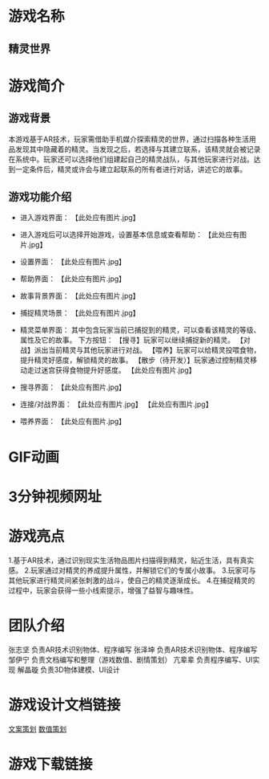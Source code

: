 # 游戏名称

## 精灵世界

# 游戏简介

## 游戏背景

本游戏基于AR技术，玩家需借助手机媒介探索精灵的世界，通过扫描各种生活用品发现其中隐藏着的精灵。当发现之后，若选择与其建立联系，该精灵就会被记录在系统中。玩家还可以选择他们组建起自己的精灵战队，与其他玩家进行对战。达到一定条件后，精灵或许会与建立起联系的所有者进行对话，讲述它的故事。

## 游戏功能介绍

* 进入游戏界面：
【此处应有图片.jpg】

* 进入游戏后可以选择开始游戏，设置基本信息或查看帮助：
【此处应有图片.jpg】

* 设置界面：
【此处应有图片.jpg】

* 帮助界面：
【此处应有图片.jpg】

* 故事背景界面：
【此处应有图片.jpg】

* 捕捉精灵场景：
【此处应有图片.jpg】

* 精灵菜单界面：
其中包含玩家当前已捕捉到的精灵，可以查看该精灵的等级、属性及它的故事。
下方按钮：
【搜寻】玩家可以继续捕捉新的精灵。
【对战】派出当前精灵与其他玩家进行对战。
【喂养】玩家可以给精灵投喂食物，提升精灵好感度，解锁精灵的故事。
【散步（待开发）】玩家通过控制精灵移动走过迷宫获得食物提升好感度。
【此处应有图片.jpg】

* 搜寻界面：
【此处应有图片.jpg】

* 连接/对战界面：
【此处应有图片.jpg】
【此处应有图片.jpg】

* 喂养界面：
【此处应有图片.jpg】

# GIF动画

# 3分钟视频网址

# 游戏亮点
1.基于AR技术，通过识别现实生活物品图片扫描得到精灵，贴近生活，具有真实感。
2.玩家通过对精灵的养成提升属性，并解锁它们的专属小故事。
3.玩家可与其他玩家进行精灵间紧张刺激的战斗，使自己的精灵逐渐成长。
4.在捕捉精灵的过程中，玩家会获得一些小线索提示，增强了益智与趣味性。


# 团队介绍

张志坚 负责AR技术识别物体、程序编写
张泽坤 负责AR技术识别物体、程序编写
邹伊宁 负责文档编写和整理（游戏数值、剧情策划）
亢辈辈 负责程序编写、UI实现
解晶璇 负责3D物体建模、UI设计

# 游戏设计文档链接

[文案策划](https://www.zybuluo.com/JXONEV/note/1197853)
[数值策划](https://www.zybuluo.com/JXONEV/note/1197869)

# 游戏下载链接
